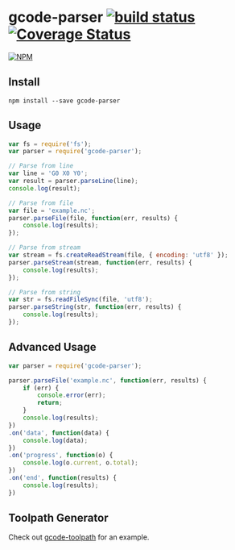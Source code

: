 # gcode-parser [![build status](https://travis-ci.org/cheton/gcode-parser.svg?branch=master)](https://travis-ci.org/cheton/gcode-parser) [![Coverage Status](https://coveralls.io/repos/cheton/gcode-parser/badge.svg?branch=master&service=github)](https://coveralls.io/github/cheton/gcode-parser?branch=master)
[![NPM](https://nodei.co/npm/gcode-parser.png?downloads=true&stars=true)](https://nodei.co/npm/gcode-parser/)

## Install

`npm install --save gcode-parser`

## Usage
```js
var fs = require('fs');
var parser = require('gcode-parser');

// Parse from line
var line = 'G0 X0 Y0';
var result = parser.parseLine(line);
console.log(result);

// Parse from file
var file = 'example.nc';
parser.parseFile(file, function(err, results) {
    console.log(results);
});

// Parse from stream
var stream = fs.createReadStream(file, { encoding: 'utf8' });
parser.parseStream(stream, function(err, results) {
    console.log(results);
});

// Parse from string
var str = fs.readFileSync(file, 'utf8');
parser.parseString(str, function(err, results) {
    console.log(results);
});
```

## Advanced Usage
```js
var parser = require('gcode-parser');

parser.parseFile('example.nc', function(err, results) {
    if (err) {
        console.error(err);
        return;
    }
    console.log(results);
})
.on('data', function(data) {
    console.log(data);
})
.on('progress', function(o) {
    console.log(o.current, o.total);
})
.on('end', function(results) {
    console.log(results);
})
```

## Toolpath Generator
Check out [gcode-toolpath](https://github.com/cheton/gcode-toolpath) for an example.
